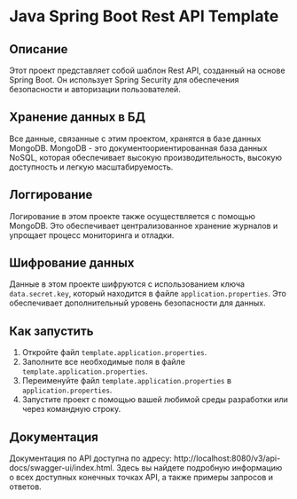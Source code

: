 # Java Spring Boot Rest API Template

## Описание
Этот проект представляет собой шаблон Rest API, созданный на основе Spring Boot. Он использует Spring Security для обеспечения безопасности и авторизации пользователей.

## Хранение данных в БД
Все данные, связанные с этим проектом, хранятся в базе данных MongoDB. MongoDB - это документоориентированная база данных NoSQL, которая обеспечивает высокую производительность, высокую доступность и легкую масштабируемость.

## Логгирование
Логирование в этом проекте также осуществляется с помощью MongoDB. Это обеспечивает централизованное хранение журналов и упрощает процесс мониторинга и отладки.

## Шифрование данных
Данные в этом проекте шифруются с использованием ключа `data.secret.key`, который находится в файле `application.properties`. Это обеспечивает дополнительный уровень безопасности для данных.

## Как запустить
1. Откройте файл `template.application.properties`.
2. Заполните все необходимые поля в файле `template.application.properties`.
3. Переименуйте файл `template.application.properties` в `application.properties`.
4. Запустите проект с помощью вашей любимой среды разработки или через командную строку.

## Документация
Документация по API доступна по адресу: http://localhost:8080/v3/api-docs/swagger-ui/index.html. Здесь вы найдете подробную информацию о всех доступных конечных точках API, а также примеры запросов и ответов.
